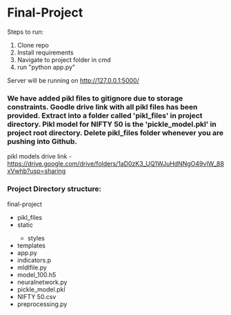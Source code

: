 # Final-Project

Steps to run:

1. Clone repo
2. Install requirements
3. Navigate to project folder in cmd
4. run "python app.py"

Server will be running on http://127.0.0.1:5000/ 

### We have added pikl files to gitignore due to storage constraints. Goodle drive link with all pikl files has been provided. Extract into a folder called 'pikl_files' in project directory. Pikl model for NIFTY 50 is the 'pickle_model.pkl' in project root directory. Delete pikl_files folder whenever you are pushing into Github.

pikl models drive link - https://drive.google.com/drive/folders/1aD0zK3_UQ1WJuHdNNgO49vIW_88xVwhb?usp=sharing

### Project Directory structure:

final-project
<ul>
   <li>pikl_files</li>
   <li>static</li>
   <ul><li>styles</li></ul>
   <li>templates</li>
   <li>app.py</li>
   <li>indicators.p</li>
   <li>mldlfile.py</li>
   <li>model_100.h5</li>
   <li>neuralnetwork.py</li>
   <li>pickle_model.pkl</li>
   <li>NIFTY 50.csv</li>
   <li>preprocessing.py</li>

</ul>

